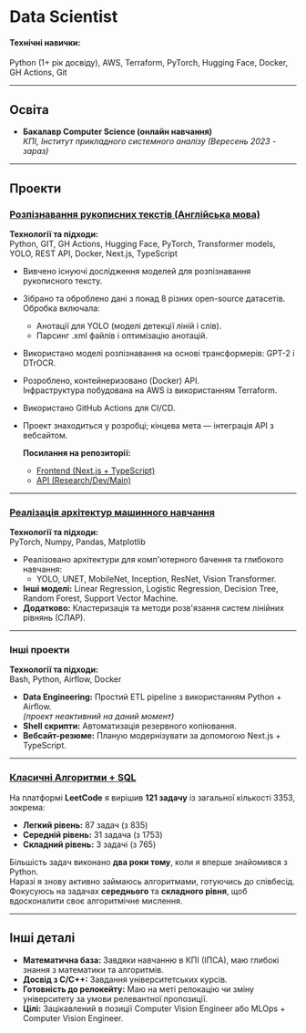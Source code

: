 # Data Scientist

#### **Технічні навички:**  
Python (1+ рік досвіду), AWS, Terraform, PyTorch, Hugging Face, Docker, GH Actions, Git

---

## Освіта

- **Бакалавр Computer Science (онлайн навчання)**  
  _КПІ, Інститут прикладного системного аналізу (Вересень 2023 - зараз)_

---

## Проекти

### [Розпізнавання рукописних текстів (Англійська мова)](https://github.com/sskyisthelimit/HTR)
**Технології та підходи:**  
Python, GIT, GH Actions, Hugging Face, PyTorch, Transformer models, YOLO, REST API, Docker, Next.js, TypeScript

- Вивчено існуючі дослідження моделей для розпізнавання рукописного тексту.
- Зібрано та оброблено дані з понад 8 різних open-source датасетів.  
  Обробка включала:
  - Анотації для YOLO (моделі детекції ліній і слів).
  - Парсинг .xml файлів і оптимізацію анотацій.
- Використано моделі розпізнавання на основі трансформерів: GPT-2 і DTrOCR.
- Розроблено, контейнеризовано (Docker) API.  
  Інфраструктура побудована на AWS із використанням Terraform.  
- Використано GitHub Actions для CI/CD.
- Проект знаходиться у розробці; кінцева мета — інтеграція API з вебсайтом.  

  **Посилання на репозиторії:**
  - [Frontend (Next.js + TypeScript)](https://github.com/sskyisthelimit/htr-frontend)
  - [API (Research/Dev/Main)](https://github.com/sskyisthelimit/HTR)

---

### [Реалізація архітектур машинного навчання](https://github.com/sskyisthelimit/ml-implementations)
**Технології та підходи:**  
PyTorch, Numpy, Pandas, Matplotlib

- Реалізовано архітектури для комп'ютерного бачення та глибокого навчання:
  - YOLO, UNET, MobileNet, Inception, ResNet, Vision Transformer.
- **Інші моделі:** Linear Regression, Logistic Regression, Decision Tree, Random Forest, Support Vector Machine.
- **Додатково:** Кластеризація та методи розв'язання систем лінійних рівнянь (СЛАР).

---

### Інші проекти
**Технології та підходи:**  
Bash, Python, Airflow, Docker

- **Data Engineering:** Простий ETL pipeline з використанням Python + Airflow.  
  _(проект неактивний на даний момент)_  
- **Shell скрипти:** Автоматизація резервного копіювання.
- **Вебсайт-резюме:** Планую модернізувати за допомогою Next.js + TypeScript.

---

### [Класичні Алгоритми + SQL](https://leetcode.com/sskyisthelimit/)
На платформі **LeetCode** я вирішив **121 задачу** із загальної кількості 3353, зокрема:

- **Легкий рівень:** 87 задач (з 835)  
- **Середній рівень:** 31 задача (з 1753)  
- **Складний рівень:** 3 задачі (з 765)  

Більшість задач виконано **два роки тому**, коли я вперше знайомився з Python.  
Наразі я знову активно займаюсь алгоритмами, готуючись до співбесід.  
Фокусуюсь на задачах **середнього** та **складного рівня**, щоб вдосконалити своє алгоритмічне мислення.

---

## Інші деталі

- **Математична база:** Завдяки навчанню в КПІ (ІПСА), маю глибокі знання з математики та алгоритмів.
- **Досвід з C/C++:** Завдання університетських курсів.
- **Готовність до релокейту:** Маю на меті релокацію чи зміну університету за умови релевантної пропозиції.  
- **Цілі:** Зацікавлений в позиції Computer Vision Engineer або MLOps + Computer Vision Engineer.
